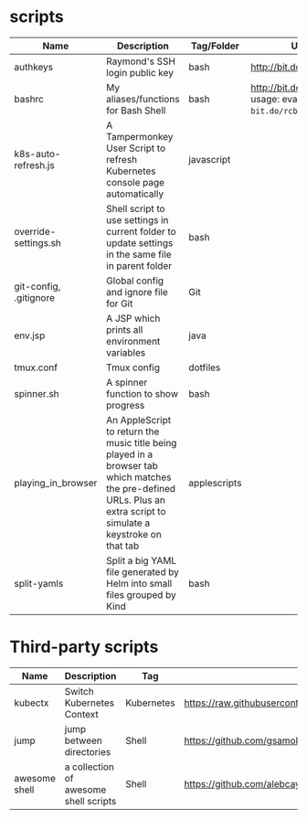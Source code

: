 # scripts

|Name|Description|Tag/Folder|URL|
|----|-----------|---|---|
|authkeys|Raymond's SSH login public key|bash|http://bit.do/rcpubkeys|
|bashrc|My aliases/functions for Bash Shell|bash|http://bit.do/rcbashrc  usage: eval "`curl -Ls bit.do/rcbashrc`"|
|k8s-auto-refresh.js|A Tampermonkey User Script to refresh Kubernetes console page automatically|javascript||
|override-settings.sh|Shell script to use settings in current folder to update settings in the same file in parent folder|bash||
|git-config, .gitignore|Global config and ignore file for Git|Git||
|env.jsp|A JSP which prints all environment variables|java||
|tmux.conf|Tmux config|dotfiles||
|spinner.sh|A spinner function to show progress|bash||
|playing_in_browser|An AppleScript to return the music title being played in a browser tab which matches the pre-defined URLs. Plus an extra script to simulate a keystroke on that tab|applescripts||
|split-yamls|Split a big YAML file generated by Helm into small files grouped by Kind|bash||



# Third-party scripts

|Name|Description|Tag|URL|
|----|-----------|---|---|
|kubectx|Switch Kubernetes Context|Kubernetes|https://raw.githubusercontent.com/ahmetb/kubectx/master/kubectx|
|jump|jump between directories|Shell|https://github.com/gsamokovarov/jump|
|awesome shell|a collection of awesome shell scripts|Shell|https://github.com/alebcay/awesome-shell|
